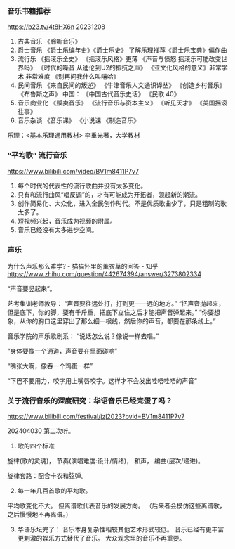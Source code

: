 ### 音乐书籍推荐 
https://b23.tv/4t8HX6n
20231208

1. 古典音乐
《聆听音乐》
2. 爵士音乐
《爵士乐编年史》《爵士乐史》
了解乐理推荐《爵士乐宝典》偏作曲
3. 流行乐
《摇滚乐全史》
《摇滚乐风格》更薄
《声音与愤怒 摇滚乐可能改变世界吗》
《时代的噪音 从迪伦到U2的抵抗之声》
《亚文化风格的意义》非常学术 非常难度
《别再问我什么叫嘻哈》
4. 民间音乐
《来自民间的叛逆》
《牛津音乐人文通识译丛》
《创造乡村音乐》
《布鲁斯之声》
中国：
《中国古代音乐史话》
《民歌 40》
5. 音乐商业化
《贩卖音乐》
《流行音乐与资本主义》
《听见天才》
《美国摇滚往事》
6. 音乐杂谈
《音乐课》
《小说课
《制造音乐》

乐理：<基本乐理通用教材> 李重光著，大学教材


### “平均歌” 流行音乐
https://www.bilibili.com/video/BV1m8411P7v7

1. 每个时代的代表性的流行歌曲并没有太多变化。
2. 只有和流行曲风“唱反调”的，才有可能成为开拓者，领起新的潮流。
3. 创作简易化、大众化，进入全民创作时代。不是优质歌曲少了，只是粗制的歌太多了。
4. 短视频兴起，音乐成为视频的附属。
5. 音乐已经没有太多进步空间。

### 声乐
为什么声乐那么难学? - 猫猫怀里的薰衣草的回答 - 知乎
https://www.zhihu.com/question/442674394/answer/3273802334

“声音要竖起来”。

艺考集训老师教导：
“声音要往远处打，打到更——远的地方。”
“把声音抛起来，但是底下，你的脚，要有千斤重，把底下立住之后才能把声音弹起来。”
“你要想象，从你的胸口这里穿出了那么细一根线，然后你的声音，都要在那条线上。”

音乐学院的声乐歌剧系：
“说话怎么说？像说一样去唱。”

“身体要像一个通道，声音要在里面碰响”

“嘴张大啊，像吞一个鸡蛋一样”

“下巴不要用力，咬字用上嘴唇咬字。这样才不会发出哇唔哇唔的声音”



### 关于流行音乐的深度研究：华语音乐已经完蛋了吗？
https://www.bilibili.com/festival/jzj2023?bvid=BV1m8411P7v7

202404030 第二次听。

1. 歌的四个标准

旋律(歌的灵魂)，
节奏(演唱难度:设计/情绪)，
和声，
编曲(层次/递进)。

旋律套路：配合卡农和弦弹。

2. 每一年几百首歌的平均歌。

平均歌变化不大。
但离谱歌代表音乐的发展方向。
（后来者会模仿这些离谱歌，之后慢慢地不再离谱。）

3. 华语乐坛完了：
音乐本身复杂性相较其他艺术形式较低。
音乐已经有更丰富更刺激的娱乐方式替代了音乐。
大众观念里的音乐不再重要。